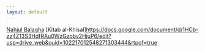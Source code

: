 ```yaml
---
layout: default
---
```


[Nahjul Balagha](https://docs.google.com/document/d/18SYBEHP6-oFeSdVVepBfl_l25gfy1nYM/edit?usp=drive_web&ouid=102217012548271303444&rtpof=true)
[Kitab al-Khisal]https://docs.google.com/document/d/1HCb-zz4Z13S3HdfRAu0WzGzoby2HjuP6/edit?usp=drive_web&ouid=102217012548271303444&rtpof=true
<!--[Link to another page](./another-page.html).-->

